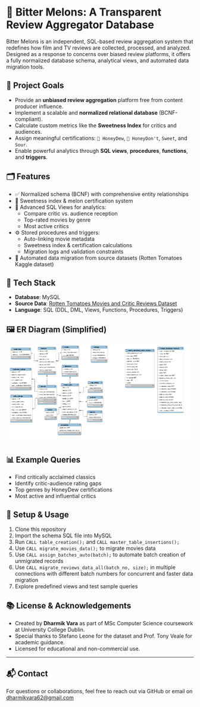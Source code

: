 # 🍉 Bitter Melons: A Transparent Review Aggregator Database

Bitter Melons is an independent, SQL-based review aggregation system that redefines how film and TV reviews are collected, processed, and analyzed. Designed as a response to concerns over biased review platforms, it offers a fully normalized database schema, analytical views, and automated data migration tools.

## 🎯 Project Goals

- Provide an **unbiased review aggregation** platform free from content producer influence.
- Implement a scalable and **normalized relational database** (BCNF-compliant).
- Calculate custom metrics like the **Sweetness Index** for critics and audiences.
- Assign meaningful certifications: `🍯 HoneyDew`, `🛑 HoneyDon't`, `Sweet`, and `Sour`.
- Enable powerful analytics through **SQL views**, **procedures**, **functions**, and **triggers**.

## 🗂️ Features

- ✅ Normalized schema (BCNF) with comprehensive entity relationships
- 🍯 Sweetness index & melon certification system
- 🧠 Advanced SQL Views for analytics:
  - Compare critic vs. audience reception
  - Top-rated movies by genre
  - Most active critics
- ⚙️ Stored procedures and triggers:
  - Auto-linking movie metadata
  - Sweetness index & certification calculations
  - Migration logs and validation constraints
- 🚀 Automated data migration from source datasets (Rotten Tomatoes Kaggle dataset)

## 🧱 Tech Stack

- **Database**: MySQL
- **Source Data**: [Rotten Tomatoes Movies and Critic Reviews Dataset](https://www.kaggle.com/datasets/stefanoleone992/rotten-tomatoes-movies-and-critic-reviews-dataset)
- **Language**: SQL (DDL, DML, Views, Functions, Procedures, Triggers)

## 🖼️ ER Diagram (Simplified)
![ER Diagram](https://github.com/DV821/Bitter_Melons-Movie-Review-DB/blob/main/ER%20Diagram.png)


## 📊 Example Queries

- Find critically acclaimed classics
- Identify critic-audience rating gaps
- Top genres by HoneyDew certifications
- Most active and influential critics

## 🚀 Setup & Usage

1. Clone this repository
2. Import the schema SQL file into MySQL
3. Run `CALL table_creation();` and `CALL master_table_insertions();`
4. Use `CALL migrate_movies_data();` to migrate movies data
5. Use `CALL assign_batches_auto(batch);` to automate batch creation of unmigrated records
6. Use `CALL migrate_reviews_data_all(batch_no, size);` in multiple connections with different batch numbers for concurrent and faster data migration
7. Explore predefined views and test sample queries

## 📚 License & Acknowledgements

- Created by **Dharmik Vara** as part of MSc Computer Science coursework at University College Dublin.
- Special thanks to Stefano Leone for the dataset and Prof. Tony Veale for academic guidance.
- Licensed for educational and non-commercial use.

---

## 📬 Contact

For questions or collaborations, feel free to reach out via GitHub or email on dharmikvara62@gmail.com

